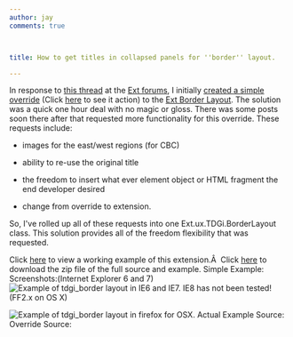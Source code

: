 ```yaml
---
author: jay
comments: true



title: How to get titles in collapsed panels for ''border'' layout.

---
```


In response to [this thread](http://extjs.com/forum/showthread.php?t=25381) at the [Ext forums](http://extjs.com/forum/), I initially [created a simple override](http://extjs.com/forum/showthread.php?p=119887#post119887) (Click [here](http://moduscreate.com/img/screencasts/2008-02-05_1602.swf) to see it action) to the [Ext Border Layout](http://extjs.com/deploy/dev/docs/?class=Ext.layout.BorderLayout).  The solution was a quick one hour deal with no magic or gloss.   There was some posts soon there after that requested more functionality for this override.  These requests include:



	
  * images for the east/west regions (for CBC)

	
  * ability to re-use the original title

	
  * the freedom to insert what ever element object or HTML fragment the end developer desired

	
  * change from override to extension.


So, I've rolled up all of these requests into one Ext.ux.TDGi.BorderLayout class.   This solution provides all of the freedom flexibility that was requested.

Click [here](http://moduscreate.com/js/examples/ext/tdgiux/tdgi_border/) to view a working example of this extension.Â  Click [here](http://moduscreate.com/js/examples/ext/tdgiux/tdgi_border/tdgi.borderLayout.zip) to download the zip file of the full source and example.
Simple Example:
Screenshots:(Internet Explorer 6 and 7)
![Example of tdgi_border layout in IE6 and IE7.  IE8 has not been tested!](http://moduscreate.com/img/screencasts/2008-03-15_2317.png)(FF2.x on OS X)

![Example of tdgi_border layout in firefox for OSX.](http://moduscreate.com/img/screencasts/2008-03-15_2340.png)
Actual Example Source:
Override Source:

